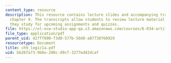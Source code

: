 ```yaml
---
content_type: resource
description: This resource contains lecture slides and accompanying transcripts for
  chapter 9. The transcripts allow students to review lecture material in detail as
  they study for upcoming assignments and quizzes.
file: https://ol-ocw-studio-app-qa.s3.amazonaws.com/courses/6-034-artificial-intelligence-spring-2005/bb26fa739b6e280cd9cf3277ed42dcaf_ch9_logic1a.pdf
file_type: application/pdf
parent_uid: 427ff890-f3d0-577b-50d8-a87738f60929
resourcetype: Document
title: ch9_logic1a.pdf
uid: bb26fa73-9b6e-280c-d9cf-3277ed42dcaf
---
```

